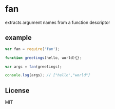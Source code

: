 
# fan

extracts argument names from a function descriptor

## example

```js
var fan = require('fan');

function greetings(hello, world){};

var args = fan(greetings);

console.log(args); // ["hello","world"]
```

## License

MIT
